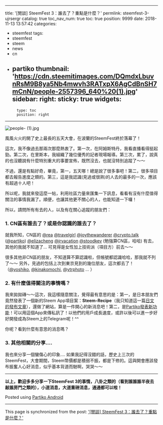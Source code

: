 
---
title: '[閒談] SteemFest 3：誰去了？重點是什麼？'
permlink: steemfest-3-ujrsergr
catalog: true
toc_nav_num: true
toc: true
position: 9999
date: 2018-11-13 13:57:42
categories:
- steemfest
tags:
- steemfest
- steem
- news
- cn
- partiko
thumbnail: 'https://cdn.steemitimages.com/DQmdxLbuvnRsM9B8ya5Nb4mwvh3RATxpX6AgCdBnSH7mCnN/people-2557396_640%20(1).jpg'
sidebar:
    right:
        sticky: true
widgets:
    -
        type: toc
        position: right
---


![people- (1).jpg](https://cdn.steemitimages.com/DQmdxLbuvnRsM9B8ya5Nb4mwvh3RATxpX6AgCdBnSH7mCnN/people-2557396_640%20(1).jpg)

風風火火的開了史上最長的五天大會，在波蘭的SteemFest終於落幕了！

這次，我不像過去那兩次那麼熱衷了。第一次，在阿姆斯特丹，我看直播看得挺起勁。第二次，在里斯本，我組織了幾位優秀的記者現場報導。第三次，累了，說真的也沒聽說有什麼特別重大的事要宣佈，既然沒去，也就沒特別追蹤了～～

不過，還是有點好奇，畢竟，第一，五天哪！總是說了很多事吧！第二，很多項目都去報告進度之類的。第三，這是我認識(見過或很熟)的人去的最多的一次，應該有超過十人吧！

所以呢，我就來發這麼一帖，利用社區力量來匯集一下訊息，看看有沒有什麼值得關注的事情我漏了。順便，也讓其他更不關心的人，也能知道一下囉！

所以，請問所有有去的人，以及有在關心追蹤的朋友們：

### 1.  CN區有誰去了？或是你認識的誰去了？

就我所知，CN區的 [@rea](https://steemit.com/@rea) [@travelgirl](https://steemit.com/@travelgirl) [@joythewanderer](https://steemit.com/@joythewanderer) [@crypto.talk](https://steemit.com/@crypto.talk) ([@partiko](https://steemit.com/@partiko)) [@elizacheng](https://steemit.com/@elizacheng) [@jrvacation](https://steemit.com/@jrvacation) [@stoodkev](https://steemit.com/@stoodkev) (勉強算CN區，哈哈) 有去，其他的我就不知道了... 可見得是女性加上技術派（項目方）前去～～

很多其他非CN區的朋友，不知道算不算認識啦，但帳號都認識哈哈，那我就不列了～～ 另外，見過的包括上次到東京見到的幾位朋友，這次都去了！ （[@yoshiko](https://steemit.com/@yoshiko), [@kinakomochi](https://steemit.com/@kinakomochi), [@ytrphoto](https://steemit.com/@ytrphoto) ... ）

### 2. 有什麼值得關注的事情嗎？

我來拋拋磚～～這次，我這樣隨意關注，覺得最有意思的是：第一，是日本朋友們竟然發表了一個新的Steem App項目案：**Steem-Recipe**（我只知道這一篇[日文的發布文章](https://steemit.com/japanese/@yoshiko/steem-recipe)），還做了網站，算是一件開心的新消息吧！第二，是[Partiko發表新功能](https://steemit.com/partiko/@partiko/partiko-weekly-report-9--partiko-messaging-launched-at-steemfest3-wipanjuw)！可以用這個App來傳私訊了！以他們的用戶成長速度，或許以後可以進一步好好開發成為Steem上的Telegram呢！^^

你呢？看到什麼有意思的消息嗎？

### 3. 其他相關的分享....

我也來分享一個蠻傷心的印象.... 如果我記得沒錯的話，歷史上三次的SteemFest，大會期間，Steem幣價都是積弱不振，都是下修的。這與開會應該發布振奮人心好消息，似乎基本背道而馳啊，哭哭～～

---

**以上，歡迎多多分享一下SteemFest 3的事情，八卦之類的（看到誰誰誰半夜去敲誰房門之類的），小道消息，大道重磅消息，通通都可以啦！**

Posted using [Partiko Android](https://steemit.com/@partiko-android)

- - -

This page is synchronized from the post: ['[閒談] SteemFest 3：誰去了？重點是什麼？'](https://steemit.com/@deanliu/steemfest-3-ujrsergr)
